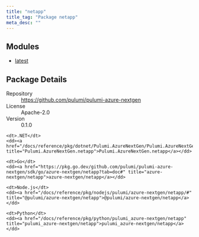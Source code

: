 ```yaml
---
title: "netapp"
title_tag: "Package netapp"
meta_desc: ""
---
```


<!-- WARNING: this file was generated by Pulumi Docs Generator. -->
<!-- Do not edit by hand unless you're certain you know what you are doing! -->



<h2 id="modules">Modules</h2>
<ul class="api">
    <li><a href="latest/" title="latest"><span class="symbol module"></span>latest</a></li>
</ul>

<h2 id="package-details">Package Details</h2>
<dl class="package-details">
	<dt>Repository</dt>
	<dd><a href="https://github.com/pulumi/pulumi-azure-nextgen">https://github.com/pulumi/pulumi-azure-nextgen</a></dd>
	<dt>License</dt>
	<dd>Apache-2.0</dd>
	<dt>Version</dt>
	<dd>0.1.0</dd>
</dl>



<dl class="tabular">

    <dt>.NET</dt>
    <dd><a href="/docs/reference/pkg/dotnet/Pulumi.AzureNextGen/Pulumi.AzureNextGen.netapp.html" title="Pulumi.AzureNextGen.netapp">Pulumi.AzureNextGen.netapp</a></dd>

    <dt>Go</dt>
    <dd><a href="https://pkg.go.dev/github.com/pulumi/pulumi-azure-nextgen/sdk/go/azure-nextgen/netapp?tab=doc#" title="azure-nextgen/netapp">azure-nextgen/netapp</a></dd>

    <dt>Node.js</dt>
    <dd><a href="/docs/reference/pkg/nodejs/pulumi/azure-nextgen/netapp/#" title="@pulumi/azure-nextgen/netapp">@pulumi/azure-nextgen/netapp</a></dd>

    <dt>Python</dt>
    <dd><a href="/docs/reference/pkg/python/pulumi_azure-nextgen/netapp" title="pulumi_azure-nextgen/netapp">pulumi_azure-nextgen/netapp</a></dd>

</dl>

